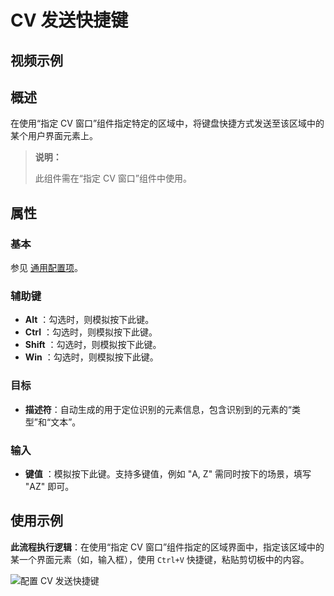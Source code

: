 # CV 发送快捷键

## 视频示例

## 概述

在使用“指定 CV 窗口”组件指定特定的区域中，将键盘快捷方式发送至该区域中的某个用户界面元素上。

> **说明：**
>
> 此组件需在“指定 CV 窗口”组件中使用。

## 属性

### 基本

参见 [通用配置项](../../Appendix/CommonConfigurationItems.md)。

### 辅助键

- **Alt** ：勾选时，则模拟按下此键。
- **Ctrl** ：勾选时，则模拟按下此键。
- **Shift** ：勾选时，则模拟按下此键。
- **Win** ：勾选时，则模拟按下此键。

### 目标

- **描述符**：自动生成的用于定位识别的元素信息，包含识别到的元素的“类型”和“文本”。

### 输入

- **键值** ：模拟按下此键。支持多键值，例如 "A, Z" 需同时按下的场景，填写 "AZ" 即可。

## 使用示例

**此流程执行逻辑**：在使用“指定 CV 窗口”组件指定的区域界面中，指定该区域中的某一个界面元素（如，输入框），使用 `Ctrl+V` 快捷键，粘贴剪切板中的内容。

![配置 CV 发送快捷键](https://docimages.blob.core.chinacloudapi.cn/images/Activities/cvsendshortcut20211109.png)
